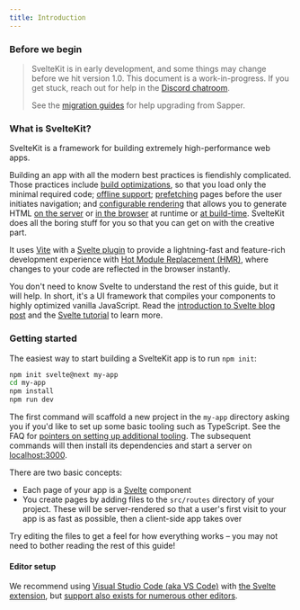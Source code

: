 ```yaml
---
title: Introduction
---
```


### Before we begin

> SvelteKit is in early development, and some things may change before we hit version 1.0. This document is a work-in-progress. If you get stuck, reach out for help in the [Discord chatroom](https://svelte.dev/chat).
>
> See the [migration guides](/docs/migrating) for help upgrading from Sapper.

### What is SvelteKit?

SvelteKit is a framework for building extremely high-performance web apps.

Building an app with all the modern best practices is fiendishly complicated. Those practices include [build optimizations](https://vitejs.dev/guide/features.html#build-optimizations), so that you load only the minimal required code; [offline support](/docs/service-workers); [prefetching](/docs/a-options#sveltekit-prefetch) pages before the user initiates navigation; and [configurable rendering](/docs/page-options) that allows you to generate HTML [on the server](/docs/appendix#ssr) or [in the browser](/docs/page-options#router) at runtime or [at build-time](/docs/page-options#prerender). SvelteKit does all the boring stuff for you so that you can get on with the creative part.

It uses [Vite](https://vitejs.dev/) with a [Svelte plugin](https://github.com/sveltejs/vite-plugin-svelte) to provide a lightning-fast and feature-rich development experience with [Hot Module Replacement (HMR)](https://github.com/sveltejs/vite-plugin-svelte/blob/main/docs/config.md#hot), where changes to your code are reflected in the browser instantly.

You don't need to know Svelte to understand the rest of this guide, but it will help. In short, it's a UI framework that compiles your components to highly optimized vanilla JavaScript. Read the [introduction to Svelte blog post](https://svelte.dev/blog/svelte-3-rethinking-reactivity) and the [Svelte tutorial](https://svelte.dev/tutorial) to learn more.

### Getting started

The easiest way to start building a SvelteKit app is to run `npm init`:

```bash
npm init svelte@next my-app
cd my-app
npm install
npm run dev
```

The first command will scaffold a new project in the `my-app` directory asking you if you'd like to set up some basic tooling such as TypeScript. See the FAQ for [pointers on setting up additional tooling](https://kit.svelte.dev/faq#integrations). The subsequent commands will then install its dependencies and start a server on [localhost:3000](http://localhost:3000).

There are two basic concepts:

- Each page of your app is a [Svelte](https://svelte.dev) component
- You create pages by adding files to the `src/routes` directory of your project. These will be server-rendered so that a user's first visit to your app is as fast as possible, then a client-side app takes over

Try editing the files to get a feel for how everything works – you may not need to bother reading the rest of this guide!

#### Editor setup

We recommend using [Visual Studio Code (aka VS Code)](https://code.visualstudio.com/download) with [the Svelte extension](https://marketplace.visualstudio.com/items?itemName=svelte.svelte-vscode), but [support also exists for numerous other editors](https://sveltesociety.dev/tools#editor-support).
